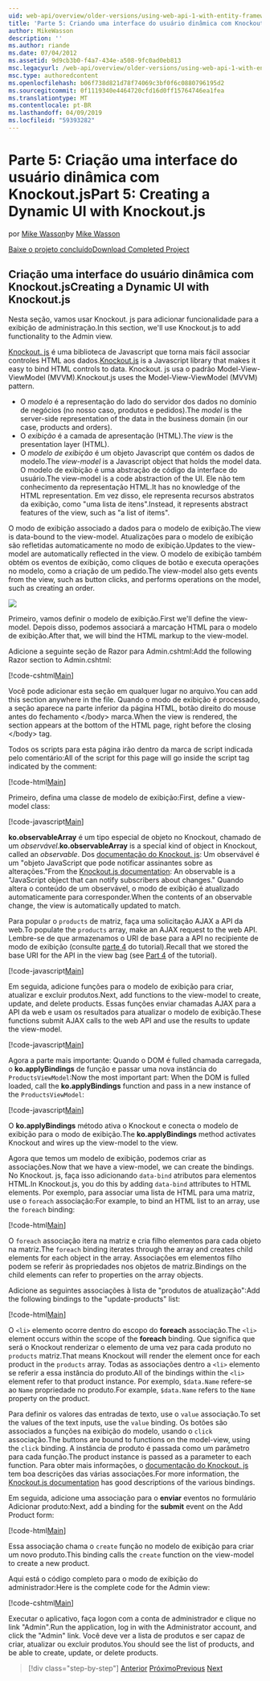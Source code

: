 ```yaml
---
uid: web-api/overview/older-versions/using-web-api-1-with-entity-framework-5/using-web-api-with-entity-framework-part-5
title: 'Parte 5: Criando uma interface do usuário dinâmica com Knockout. js | Microsoft Docs'
author: MikeWasson
description: ''
ms.author: riande
ms.date: 07/04/2012
ms.assetid: 9d9cb3b0-f4a7-434e-a508-9fc0ad0eb813
msc.legacyurl: /web-api/overview/older-versions/using-web-api-1-with-entity-framework-5/using-web-api-with-entity-framework-part-5
msc.type: authoredcontent
ms.openlocfilehash: b06f738d821d78f74069c3bf0f6c0880796195d2
ms.sourcegitcommit: 0f1119340e4464720cfd16d0ff15764746ea1fea
ms.translationtype: MT
ms.contentlocale: pt-BR
ms.lasthandoff: 04/09/2019
ms.locfileid: "59393282"
---
```

# <a name="part-5-creating-a-dynamic-ui-with-knockoutjs"></a><span data-ttu-id="8e4bf-102">Parte 5: Criação uma interface do usuário dinâmica com Knockout.js</span><span class="sxs-lookup"><span data-stu-id="8e4bf-102">Part 5: Creating a Dynamic UI with Knockout.js</span></span>

<span data-ttu-id="8e4bf-103">por [Mike Wasson](https://github.com/MikeWasson)</span><span class="sxs-lookup"><span data-stu-id="8e4bf-103">by [Mike Wasson](https://github.com/MikeWasson)</span></span>

[<span data-ttu-id="8e4bf-104">Baixe o projeto concluído</span><span class="sxs-lookup"><span data-stu-id="8e4bf-104">Download Completed Project</span></span>](http://code.msdn.microsoft.com/ASP-NET-Web-API-with-afa30545)

## <a name="creating-a-dynamic-ui-with-knockoutjs"></a><span data-ttu-id="8e4bf-105">Criação uma interface do usuário dinâmica com Knockout.js</span><span class="sxs-lookup"><span data-stu-id="8e4bf-105">Creating a Dynamic UI with Knockout.js</span></span>

<span data-ttu-id="8e4bf-106">Nesta seção, vamos usar Knockout. js para adicionar funcionalidade para a exibição de administração.</span><span class="sxs-lookup"><span data-stu-id="8e4bf-106">In this section, we'll use Knockout.js to add functionality to the Admin view.</span></span>

<span data-ttu-id="8e4bf-107">[Knockout. js](http://knockoutjs.com/) é uma biblioteca de Javascript que torna mais fácil associar controles HTML aos dados.</span><span class="sxs-lookup"><span data-stu-id="8e4bf-107">[Knockout.js](http://knockoutjs.com/) is a Javascript library that makes it easy to bind HTML controls to data.</span></span> <span data-ttu-id="8e4bf-108">Knockout. js usa o padrão Model-View-ViewModel (MVVM).</span><span class="sxs-lookup"><span data-stu-id="8e4bf-108">Knockout.js uses the Model-View-ViewModel (MVVM) pattern.</span></span>

- <span data-ttu-id="8e4bf-109">O *modelo* é a representação do lado do servidor dos dados no domínio de negócios (no nosso caso, produtos e pedidos).</span><span class="sxs-lookup"><span data-stu-id="8e4bf-109">The *model* is the server-side representation of the data in the business domain (in our case, products and orders).</span></span>
- <span data-ttu-id="8e4bf-110">O *exibição* é a camada de apresentação (HTML).</span><span class="sxs-lookup"><span data-stu-id="8e4bf-110">The *view* is the presentation layer (HTML).</span></span>
- <span data-ttu-id="8e4bf-111">O *modelo de exibição* é um objeto Javascript que contém os dados de modelo.</span><span class="sxs-lookup"><span data-stu-id="8e4bf-111">The *view-model* is a Javascript object that holds the model data.</span></span> <span data-ttu-id="8e4bf-112">O modelo de exibição é uma abstração de código da interface do usuário.</span><span class="sxs-lookup"><span data-stu-id="8e4bf-112">The view-model is a code abstraction of the UI.</span></span> <span data-ttu-id="8e4bf-113">Ele não tem conhecimento da representação HTML.</span><span class="sxs-lookup"><span data-stu-id="8e4bf-113">It has no knowledge of the HTML representation.</span></span> <span data-ttu-id="8e4bf-114">Em vez disso, ele representa recursos abstratos da exibição, como "uma lista de itens".</span><span class="sxs-lookup"><span data-stu-id="8e4bf-114">Instead, it represents abstract features of the view, such as "a list of items".</span></span>

<span data-ttu-id="8e4bf-115">O modo de exibição associado a dados para o modelo de exibição.</span><span class="sxs-lookup"><span data-stu-id="8e4bf-115">The view is data-bound to the view-model.</span></span> <span data-ttu-id="8e4bf-116">Atualizações para o modelo de exibição são refletidas automaticamente no modo de exibição.</span><span class="sxs-lookup"><span data-stu-id="8e4bf-116">Updates to the view-model are automatically reflected in the view.</span></span> <span data-ttu-id="8e4bf-117">O modelo de exibição também obtém os eventos de exibição, como cliques de botão e executa operações no modelo, como a criação de um pedido.</span><span class="sxs-lookup"><span data-stu-id="8e4bf-117">The view-model also gets events from the view, such as button clicks, and performs operations on the model, such as creating an order.</span></span>

![](using-web-api-with-entity-framework-part-5/_static/image1.png)

<span data-ttu-id="8e4bf-118">Primeiro, vamos definir o modelo de exibição.</span><span class="sxs-lookup"><span data-stu-id="8e4bf-118">First we'll define the view-model.</span></span> <span data-ttu-id="8e4bf-119">Depois disso, podemos associará a marcação HTML para o modelo de exibição.</span><span class="sxs-lookup"><span data-stu-id="8e4bf-119">After that, we will bind the HTML markup to the view-model.</span></span>

<span data-ttu-id="8e4bf-120">Adicione a seguinte seção de Razor para Admin.cshtml:</span><span class="sxs-lookup"><span data-stu-id="8e4bf-120">Add the following Razor section to Admin.cshtml:</span></span>

[!code-cshtml[Main](using-web-api-with-entity-framework-part-5/samples/sample1.cshtml)]

<span data-ttu-id="8e4bf-121">Você pode adicionar esta seção em qualquer lugar no arquivo.</span><span class="sxs-lookup"><span data-stu-id="8e4bf-121">You can add this section anywhere in the file.</span></span> <span data-ttu-id="8e4bf-122">Quando o modo de exibição é processado, a seção aparece na parte inferior da página HTML, botão direito do mouse antes do fechamento &lt;/body&gt; marca.</span><span class="sxs-lookup"><span data-stu-id="8e4bf-122">When the view is rendered, the section appears at the bottom of the HTML page, right before the closing &lt;/body&gt; tag.</span></span>

<span data-ttu-id="8e4bf-123">Todos os scripts para esta página irão dentro da marca de script indicada pelo comentário:</span><span class="sxs-lookup"><span data-stu-id="8e4bf-123">All of the script for this page will go inside the script tag indicated by the comment:</span></span>

[!code-html[Main](using-web-api-with-entity-framework-part-5/samples/sample2.html)]

<span data-ttu-id="8e4bf-124">Primeiro, defina uma classe de modelo de exibição:</span><span class="sxs-lookup"><span data-stu-id="8e4bf-124">First, define a view-model class:</span></span>

[!code-javascript[Main](using-web-api-with-entity-framework-part-5/samples/sample3.js)]

<span data-ttu-id="8e4bf-125">**ko.observableArray** é um tipo especial de objeto no Knockout, chamado de um *observável*.</span><span class="sxs-lookup"><span data-stu-id="8e4bf-125">**ko.observableArray** is a special kind of object in Knockout, called an *observable*.</span></span> <span data-ttu-id="8e4bf-126">Dos [documentação do Knockout. js](http://knockoutjs.com/documentation/observables.html): Um observável é um "objeto JavaScript que pode notificar assinantes sobre as alterações."</span><span class="sxs-lookup"><span data-stu-id="8e4bf-126">From the [Knockout.js documentation](http://knockoutjs.com/documentation/observables.html): An observable is a "JavaScript object that can notify subscribers about changes."</span></span> <span data-ttu-id="8e4bf-127">Quando altera o conteúdo de um observável, o modo de exibição é atualizado automaticamente para corresponder.</span><span class="sxs-lookup"><span data-stu-id="8e4bf-127">When the contents of an observable change, the view is automatically updated to match.</span></span>

<span data-ttu-id="8e4bf-128">Para popular o `products` de matriz, faça uma solicitação AJAX a API da web.</span><span class="sxs-lookup"><span data-stu-id="8e4bf-128">To populate the `products` array, make an AJAX request to the web API.</span></span> <span data-ttu-id="8e4bf-129">Lembre-se de que armazenamos o URI de base para a API no recipiente de modo de exibição (consulte [parte 4](using-web-api-with-entity-framework-part-4.md) do tutorial).</span><span class="sxs-lookup"><span data-stu-id="8e4bf-129">Recall that we stored the base URI for the API in the view bag (see [Part 4](using-web-api-with-entity-framework-part-4.md) of the tutorial).</span></span>

[!code-javascript[Main](using-web-api-with-entity-framework-part-5/samples/sample4.js?highlight=5)]

<span data-ttu-id="8e4bf-130">Em seguida, adicione funções para o modelo de exibição para criar, atualizar e excluir produtos.</span><span class="sxs-lookup"><span data-stu-id="8e4bf-130">Next, add functions to the view-model to create, update, and delete products.</span></span> <span data-ttu-id="8e4bf-131">Essas funções enviar chamadas AJAX para a API da web e usam os resultados para atualizar o modelo de exibição.</span><span class="sxs-lookup"><span data-stu-id="8e4bf-131">These functions submit AJAX calls to the web API and use the results to update the view-model.</span></span>

[!code-javascript[Main](using-web-api-with-entity-framework-part-5/samples/sample5.js?highlight=7)]

<span data-ttu-id="8e4bf-132">Agora a parte mais importante: Quando o DOM é fulled chamada carregada, o **ko.applyBindings** de função e passar uma nova instância do `ProductsViewModel`:</span><span class="sxs-lookup"><span data-stu-id="8e4bf-132">Now the most important part: When the DOM is fulled loaded, call the **ko.applyBindings** function and pass in a new instance of the `ProductsViewModel`:</span></span>

[!code-javascript[Main](using-web-api-with-entity-framework-part-5/samples/sample6.js)]

<span data-ttu-id="8e4bf-133">O **ko.applyBindings** método ativa o Knockout e conecta o modelo de exibição para o modo de exibição.</span><span class="sxs-lookup"><span data-stu-id="8e4bf-133">The **ko.applyBindings** method activates Knockout and wires up the view-model to the view.</span></span>

<span data-ttu-id="8e4bf-134">Agora que temos um modelo de exibição, podemos criar as associações.</span><span class="sxs-lookup"><span data-stu-id="8e4bf-134">Now that we have a view-model, we can create the bindings.</span></span> <span data-ttu-id="8e4bf-135">No Knockout. js, faça isso adicionando `data-bind` atributos para elementos HTML.</span><span class="sxs-lookup"><span data-stu-id="8e4bf-135">In Knockout.js, you do this by adding `data-bind` attributes to HTML elements.</span></span> <span data-ttu-id="8e4bf-136">Por exemplo, para associar uma lista de HTML para uma matriz, use o `foreach` associação:</span><span class="sxs-lookup"><span data-stu-id="8e4bf-136">For example, to bind an HTML list to an array, use the `foreach` binding:</span></span>

[!code-html[Main](using-web-api-with-entity-framework-part-5/samples/sample7.html?highlight=1)]

<span data-ttu-id="8e4bf-137">O `foreach` associação itera na matriz e cria filho elementos para cada objeto na matriz.</span><span class="sxs-lookup"><span data-stu-id="8e4bf-137">The `foreach` binding iterates through the array and creates child elements for each object in the array.</span></span> <span data-ttu-id="8e4bf-138">Associações em elementos filho podem se referir às propriedades nos objetos de matriz.</span><span class="sxs-lookup"><span data-stu-id="8e4bf-138">Bindings on the child elements can refer to properties on the array objects.</span></span>

<span data-ttu-id="8e4bf-139">Adicione as seguintes associações à lista de "produtos de atualização":</span><span class="sxs-lookup"><span data-stu-id="8e4bf-139">Add the following bindings to the "update-products" list:</span></span>

[!code-html[Main](using-web-api-with-entity-framework-part-5/samples/sample8.html)]

<span data-ttu-id="8e4bf-140">O `<li>` elemento ocorre dentro do escopo do **foreach** associação.</span><span class="sxs-lookup"><span data-stu-id="8e4bf-140">The `<li>` element occurs within the scope of the **foreach** binding.</span></span> <span data-ttu-id="8e4bf-141">Que significa que será o Knockout renderizar o elemento de uma vez para cada produto no `products` matriz.</span><span class="sxs-lookup"><span data-stu-id="8e4bf-141">That means Knockout will render the element once for each product in the `products` array.</span></span> <span data-ttu-id="8e4bf-142">Todas as associações dentro a `<li>` elemento se referir a essa instância do produto.</span><span class="sxs-lookup"><span data-stu-id="8e4bf-142">All of the bindings within the `<li>` element refer to that product instance.</span></span> <span data-ttu-id="8e4bf-143">Por exemplo, `$data.Name` refere-se ao `Name` propriedade no produto.</span><span class="sxs-lookup"><span data-stu-id="8e4bf-143">For example, `$data.Name` refers to the `Name` property on the product.</span></span>

<span data-ttu-id="8e4bf-144">Para definir os valores das entradas de texto, use o `value` associação.</span><span class="sxs-lookup"><span data-stu-id="8e4bf-144">To set the values of the text inputs, use the `value` binding.</span></span> <span data-ttu-id="8e4bf-145">Os botões são associados a funções na exibição do modelo, usando o `click` associação.</span><span class="sxs-lookup"><span data-stu-id="8e4bf-145">The buttons are bound to functions on the model-view, using the `click` binding.</span></span> <span data-ttu-id="8e4bf-146">A instância de produto é passada como um parâmetro para cada função.</span><span class="sxs-lookup"><span data-stu-id="8e4bf-146">The product instance is passed as a parameter to each function.</span></span> <span data-ttu-id="8e4bf-147">Para obter mais informações, o [documentação do Knockout. js](http://knockoutjs.com/documentation/observables.html) tem boa descrições das várias associações.</span><span class="sxs-lookup"><span data-stu-id="8e4bf-147">For more information, the [Knockout.js documentation](http://knockoutjs.com/documentation/observables.html) has good descriptions of the various bindings.</span></span>

<span data-ttu-id="8e4bf-148">Em seguida, adicione uma associação para o **enviar** eventos no formulário Adicionar produto:</span><span class="sxs-lookup"><span data-stu-id="8e4bf-148">Next, add a binding for the **submit** event on the Add Product form:</span></span>

[!code-html[Main](using-web-api-with-entity-framework-part-5/samples/sample9.html)]

<span data-ttu-id="8e4bf-149">Essa associação chama o `create` função no modelo de exibição para criar um novo produto.</span><span class="sxs-lookup"><span data-stu-id="8e4bf-149">This binding calls the `create` function on the view-model to create a new product.</span></span>

<span data-ttu-id="8e4bf-150">Aqui está o código completo para o modo de exibição do administrador:</span><span class="sxs-lookup"><span data-stu-id="8e4bf-150">Here is the complete code for the Admin view:</span></span>

[!code-cshtml[Main](using-web-api-with-entity-framework-part-5/samples/sample10.cshtml)]

<span data-ttu-id="8e4bf-151">Executar o aplicativo, faça logon com a conta de administrador e clique no link "Admin".</span><span class="sxs-lookup"><span data-stu-id="8e4bf-151">Run the application, log in with the Administrator account, and click the "Admin" link.</span></span> <span data-ttu-id="8e4bf-152">Você deve ver a lista de produtos e ser capaz de criar, atualizar ou excluir produtos.</span><span class="sxs-lookup"><span data-stu-id="8e4bf-152">You should see the list of products, and be able to create, update, or delete products.</span></span>

> [!div class="step-by-step"]
> <span data-ttu-id="8e4bf-153">[Anterior](using-web-api-with-entity-framework-part-4.md)
> [Próximo](using-web-api-with-entity-framework-part-6.md)</span><span class="sxs-lookup"><span data-stu-id="8e4bf-153">[Previous](using-web-api-with-entity-framework-part-4.md)
[Next](using-web-api-with-entity-framework-part-6.md)</span></span>
